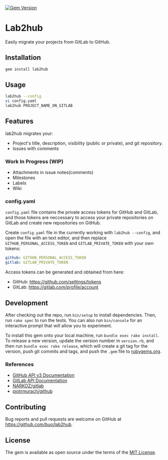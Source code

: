 [![Gem Version](https://badge.fury.io/rb/lab2hub.svg)](https://badge.fury.io/rb/lab2hub)
# Lab2hub

Easily migrate your projects from GitLab to GitHub.

## Installation

```sh
gem install lab2hub
```

## Usage

```sh
lab2hub --config
vi config.yaml
lab2hub PROJECT_NAME_ON_GITLAB
```

## Features

lab2hub migrates your:

- Project's title, description, visibility (public or private), and git repository.
- Issues with comments

### Work In Progress (WIP)

- Attachments in issue notes(comments)
- Milestones
- Labels
- Wiki

### config.yaml

`config.yaml` file contains the private access tokens for GitHub and GitLab,
and those tokens are neccessary to access your private repositories on GitLab and
create new repositories on GitHub.

Create `config.yaml` file in the currently working with `lab2hub --config`, and
open the file with an text editor, and then replace `GITHUB_PERSONAL_ACCESS_TOKEN` and `GITLAB_PRIVATE_TOKEN` with your own tokens:

```yaml
github: GITHUB_PERSONAL_ACCESS_TOKEN
gitlab: GITLAB_PRIVATE_TOKEN
```

Access tokens can be generated and obtained from here:

- GitHub: https://github.com/settings/tokens
- GitLab: https://gitlab.com/profile/account

## Development

After checking out the repo, run `bin/setup` to install dependencies. Then, run `rake spec` to run the tests. You can also run `bin/console` for an interactive prompt that will allow you to experiment.

To install this gem onto your local machine, run `bundle exec rake install`. To release a new version, update the version number in `version.rb`, and then run `bundle exec rake release`, which will create a git tag for the version, push git commits and tags, and push the `.gem` file to [rubygems.org](https://rubygems.org).

### References

- [GitHub API v3 Documentation](https://developer.github.com/v3/)
- [GitLab API Documentation](http://docs.gitlab.com/ce/api/README.html)
- [NARKOZ/gitlab](https://github.com/NARKOZ/gitlab)
- [piotrmurach/github](https://github.com/piotrmurach/github)

## Contributing

Bug reports and pull requests are welcome on GitHub at https://github.com/buo/lab2hub.

## License

The gem is available as open source under the terms of the [MIT License](http://opensource.org/licenses/MIT).
